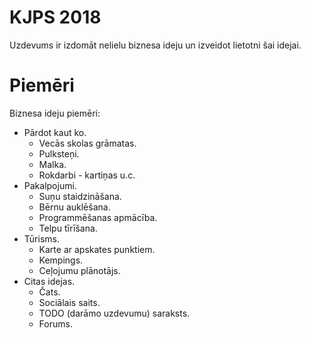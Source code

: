 # KJPS 2018

Uzdevums ir izdomāt nelielu biznesa ideju un izveidot lietotni šai idejai.

# Piemēri

Biznesa ideju piemēri:

* Pārdot kaut ko.
  * Vecās skolas grāmatas.
  * Pulksteņi.
  * Malka.
  * Rokdarbi - kartiņas u.c.
* Pakalpojumi.
  * Suņu staidzināšana.
  * Bērnu auklēšana.
  * Programmēšanas apmācība.
  * Telpu tīrīšana.
* Tūrisms.
  * Karte ar apskates punktiem.
  * Kempings.
  * Ceļojumu plānotājs.
* Citas idejas.
  * Čats.
  * Sociālais saits.
  * TODO (darāmo uzdevumu) saraksts.
  * Forums.
